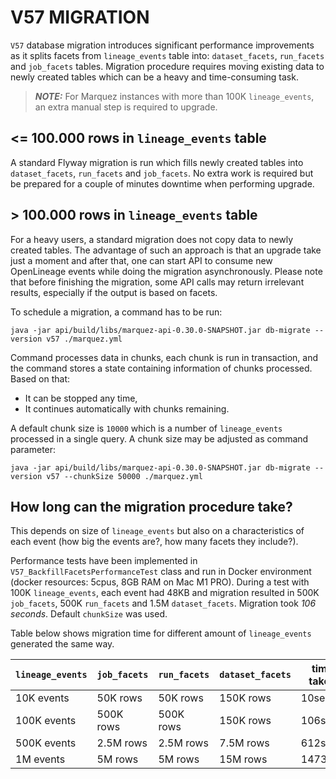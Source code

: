 # V57 MIGRATION

`V57` database migration introduces significant performance improvements as it splits facets from `lineage_events` table
into: `dataset_facets`, `run_facets` and `job_facets` tables. Migration procedure requires moving existing data
to newly created tables which can be a heavy and time-consuming task.

> **_NOTE:_** For Marquez instances with more than 100K `lineage_events`, an extra manual step is required to upgrade.

## <= 100.000 rows in `lineage_events` table

A standard Flyway migration is run which fills newly created tables into `dataset_facets`, `run_facets` and `job_facets`.
No extra work is required but be prepared for a couple of minutes downtime when performing upgrade.

## \> 100.000  rows in `lineage_events` table

For a heavy users, a standard migration does not copy data to newly created tables. The advantage of such an approach
is that an upgrade take just a moment and after that, one can start API to consume new OpenLineage events while
doing the migration asynchronously. Please note that before finishing the migration, some API calls may return
irrelevant results, especially if the output is based on facets.

To schedule a migration, a command has to be run:
```shell
java -jar api/build/libs/marquez-api-0.30.0-SNAPSHOT.jar db-migrate --version v57 ./marquez.yml
```
Command processes data in chunks, each chunk is run in transaction, and the command stores a state containing information of
chunks processed. Based on that:
* It can be stopped any time,
* It continues automatically with chunks remaining.

A default chunk size is `10000` which is a number of `lineage_events` processed in a single query. A chunk size
may be adjusted as command parameter:
```shell
java -jar api/build/libs/marquez-api-0.30.0-SNAPSHOT.jar db-migrate --version v57 --chunkSize 50000 ./marquez.yml
```

## How long can the migration procedure take?

This depends on size of `lineage_events` but also on a characteristics of each event (how big the events are?, how many
facets they include?).

Performance tests have been implemented in `V57_BackfillFacetsPerformanceTest` class and run
in Docker environment (docker resources: 5cpus, 8GB RAM on Mac M1 PRO). During a test
with 100K `lineage_events`, each event had 48KB and migration resulted
in 500K `job_facets`, 500K `run_facets` and 1.5M `dataset_facets`. Migration took *106 seconds*.
Default `chunkSize` was used.

Table below shows migration time for different amount of `lineage_events` generated the same way.

| `lineage_events` | `job_facets` | `run_facets` | `dataset_facets` | time taken |
|------------------|--------------|--------------|------------------|------------|
| 10K events       | 50K rows     | 50K rows     | 150K rows        | 10sec      |
| 100K events      | 500K rows    | 500K rows    | 150K rows        | 106sec     |
| 500K events      | 2.5M rows    | 2.5M rows    | 7.5M rows        | 612sec     |
| 1M events        | 5M rows      | 5M rows      | 15M rows         | 1473sec    |
